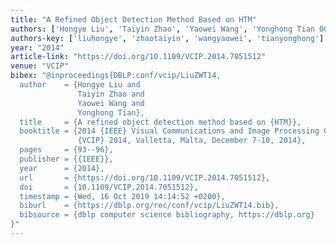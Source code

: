 ```yaml
---
title: "A Refined Object Detection Method Based on HTM"
authors: ['Hongye Liu', 'Taiyin Zhao', 'Yaowei Wang', 'Yonghong Tian 0001']
authors-key: ['liuhongye', 'zhaotaiyin', 'wangyaowei', 'tianyonghong']
year: "2014"
article-link: "https://doi.org/10.1109/VCIP.2014.7051512"
venue: "VCIP"
bibex: "@inproceedings{DBLP:conf/vcip/LiuZWT14,
  author    = {Hongye Liu and
               Taiyin Zhao and
               Yaowei Wang and
               Yonghong Tian},
  title     = {A refined object detection method based on {HTM}},
  booktitle = {2014 {IEEE} Visual Communications and Image Processing Conference,
               {VCIP} 2014, Valletta, Malta, December 7-10, 2014},
  pages     = {93--96},
  publisher = {{IEEE}},
  year      = {2014},
  url       = {https://doi.org/10.1109/VCIP.2014.7051512},
  doi       = {10.1109/VCIP.2014.7051512},
  timestamp = {Wed, 16 Oct 2019 14:14:52 +0200},
  biburl    = {https://dblp.org/rec/conf/vcip/LiuZWT14.bib},
  bibsource = {dblp computer science bibliography, https://dblp.org}
}"
---
```


